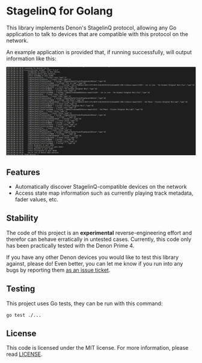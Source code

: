 # StagelinQ for Golang

This library implements Denon's StagelinQ protocol, allowing any Go application to talk to devices that are compatible with this protocol on the network.

An example application is provided that, if running successfully, will output information like this:

![Screenshot of the example CLI](docs/screenshot.png)

## Features

- Automatically discover StagelinQ-compatible devices on the network
- Access state map information such as currently playing track metadata, fader values, etc.

## Stability

The code of this project is an **experimental** reverse-engineering effort and therefor can behave erratically in untested cases. Currently, this code only has been practically tested with the Denon Prime 4.

If you have any other Denon devices you would like to test this library against, please do! Even better, you can let me know if you run into any bugs by reporting them [as an issue ticket](https://github.com/icedream/go-stagelinq/issues).

## Testing

This project uses Go tests, they can be run with this command:

    go test ./...

## License

This code is licensed under the MIT license. For more information, please read [LICENSE](LICENSE).

